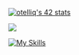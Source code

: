 
[![otelliq's 42 stats](https://badge.mediaplus.ma/greenbinary/otelliq)](https://github.com/oakoudad/badge42)

[![](https://visitcount.itsvg.in/api?id=otelliq&label=Profile%20Views&color=12&icon=5&pretty=false)](https://visitcount.itsvg.in)

[![My Skills](https://skillicons.dev/icons?i=c,cpp,html,css,wasm)](https://skillicons.dev)
